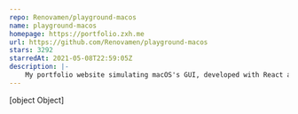 ```yaml
---
repo: Renovamen/playground-macos
name: playground-macos
homepage: https://portfolio.zxh.me
url: https://github.com/Renovamen/playground-macos
stars: 3292
starredAt: 2021-05-08T22:59:05Z
description: |-
    My portfolio website simulating macOS's GUI, developed with React and UnoCSS.
---
```


[object Object]
